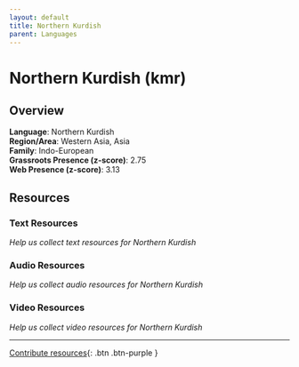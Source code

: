 ```yaml
---
layout: default
title: Northern Kurdish
parent: Languages
---
```


# Northern Kurdish (kmr)

## Overview

**Language**: Northern Kurdish  
**Region/Area**: Western Asia, Asia  
**Family**: Indo-European  
**Grassroots Presence (z-score)**: 2.75  
**Web Presence (z-score)**: 3.13  

## Resources

### Text Resources
*Help us collect text resources for Northern Kurdish*

### Audio Resources
*Help us collect audio resources for Northern Kurdish*

### Video Resources
*Help us collect video resources for Northern Kurdish*

---

[Contribute resources](https://forms.office.com/e/1SfLJx3u1r){: .btn .btn-purple }
